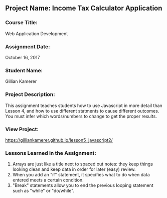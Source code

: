 ## Project Name:  Income Tax Calculator Application

### Course Title:
Web Application Development

### Assignment Date:  
October 16, 2017

### Student Name:  
Gillian Kamerer

### Project Description:
This assignment teaches students how to use Javascript in more detail than Lesson 4, and how to use different statments to cause different outcomes. You must infer which words/numbers to change to get the proper results. 

### View Project:

https://gilliankamerer.github.io/lesson5_javascript2/

### Lessons Learned in the Assignment:
1. Arrays are just like a title next to spaced out notes: they keep things looking clean and keep data in order for later (easy) review. 
2. When you add an "if" statement, it specifies what to do when data entered meets a certain condition.
3. "Break" statements allow you to end the previous looping statement such as "while" or "do/while". 

